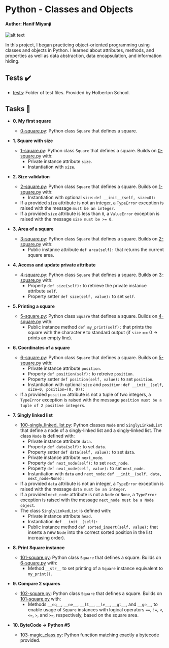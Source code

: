 # Python - Classes and Objects

#### Author: Hanif Miyanji

![alt text](https://s3.amazonaws.com/intranet-projects-files/holbertonschool-higher-level_programming+/247/oop-meme.jpg)

In this project, I began practicing object-oriented programming using classes and objects in Python. I learned about attributes, methods, and properties as well as data abstraction, data encapsulation, and information hiding.

## Tests :heavy_check_mark:

- [tests](./tests): Folder of test files. Provided by Holberton School.

## Tasks :page_with_curl:

- **0. My first square**

  - [0-square.py](./0-square.py): Python class `Square` that defines a square.

- **1. Square with size**

  - [1-square.py](./1-square.py): Python class `Square` that defines a square. Builds on [0-square.py](./0-square.py) with:
    - Private instance attribute `size`.
    - Instantiation with `size`.

- **2. Size validation**

  - [2-square.py](./2-square.py): Python class `Square` that defines a square. Builds on [1-square.py](./1-square.py) with:
    - Instantiation with optional `size`: `def __init__(self, size=0):`
  - If a provided `size` attribute is not an integer, a `TypeError` exception is raised with the message `must be an integer`.
  - If a provided `size` attribute is less than `0`, a `ValueError` exception is raised with the message `size must be >= 0`.

- **3. Area of a square**

  - [3-square.py](./3-square.py): Python class `Square` that defines a square. Builds on [2-square.py](./2-square.py) with:
    - Public instance attribute `def area(self):` that returns the current square area.

- **4. Access and update private attribute**

  - [4-square.py](./4-square.py): Python class `Square` that defines a square. Builds on [3-square.py](./3-square.py) with:
    - Property `def size(self):` to retrieve the private instance attribute `self`.
    - Property setter `def size(self, value):` to set `self`.

- **5. Printing a square**

  - [5-square.py](./5-square.py): Python class `Square` that defines a square. Builds on [4-square.py](./4-square.py) with:
    - Public instance method `def my_print(self):` that prints the square with the character `#` to standard output (if `size` == 0 -> prints an empty line).

- **6. Coordinates of a square**

  - [6-square.py](./6-square.py): Python class `Square` that defines a square. Builds on [5-square.py](./5-square.py) with:
    - Private instance attribute `position`.
    - Property `def position(self):` to retreive `position`.
    - Property setter `def position(self, value):` to set `position`.
    - Instantiation with optional `size` and `position`: `def __init__(self, size=0, position=(0, 0)):`
  - If a provided `position` attribute is not a tuple of two integers, a `TypeError` exception is raised with the message `position must be a tuple of 2 positive integers`.

- **7. Singly linked list**

  - [100-singly_linked_list.py](./100-singly_linked_list.py): Python classes `Node` and `SinglyLinkedList` that define a node of a singly-linked list and a singly-linked list. The class `Node` is defined with:
    - Private instance attribute `data`.
    - Property `def data(self):` to set `data`.
    - Property setter `def data(self, value):` to set `data`.
    - Private instance attribute `next_node`.
    - Property `def next_node(self):` to set `next_node`.
    - Property `def next_node(self, value):` to set `next_node`.
    - Instantiation with `data` and `next_node`: `def __init__(self, data, next_node=None):`
  - If a provided `data` attribute is not an integer, a `TypeError` exception is raised with the message `data must be an integer`.
  - If a provided `next_node` attribute is not a `Node` or `None`, a `TypeError` exception is raised with the message `next_node must be a Node object`.
  - The class `SinglyLinkedList` is defined with:
    - Private instance attribute `head`.
    - Instantiation `def __init__(self):`
    - Public instance method `def sorted_insert(self, value):` that inserts a new `Node` into the correct sorted position in the list increasing order).

- **8. Print Square instance**

  - [101-square.py](./101-square.py): Python class `Square` that defines a square. Builds on [6-square.py](./6-square.py) with:
    - Method `__str__` to set printing of a `Square` instance equivalent to `my_print()`.

- **9. Compare 2 squares**

  - [102-square.py](./102-square.py): Python class `Square` that defines a square. Builds on [101-square.py](./101-square.py) with:
    - Methods `__eq__`, `__ne__`, `__lt__`, `__le__`, `__gt__`, and `__ge__`, to enable usage of `Square` instances with logical operators `==`, `!=`, `<`, `<=`, `>`, and `>=`, respectively, based on the square area.

- **10. ByteCode -> Python #5**
  - [103-magic_class.py](./103-magic_class.py): Python function matching exactly a bytecode provided.
